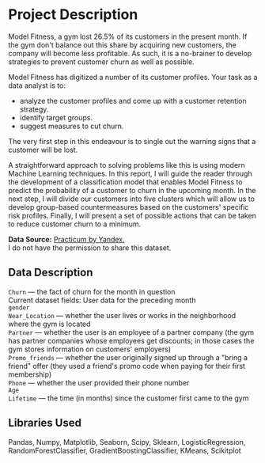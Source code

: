 # Project Description
Model Fitness, a gym lost 26.5% of its customers in the present month. If the gym don't balance out this share by acquiring new customers, the company will become less profitable. As such, it is a no-brainer to develop strategies to prevent customer churn as well as possible. 

Model Fitness has digitized a number of its customer profiles. Your task as a data analyst is to:
* analyze the customer profiles and come up with a customer retention strategy.
* identify target groups.
* suggest measures to cut churn.

The very first step in this endeavour is to single out the warning signs that a customer will be lost.

A straightforward approach to solving problems like this is using modern Machine Learning techniques. In this report, I will guide the reader through the development of a classification model that enables Model Fitness to predict the probability of a customer to churn in the upcoming month. In the next step, I will divide our customers into five clusters which will allow us to develop group-based countermeasures based on the customers' specific risk profiles. Finally, I will present a set of possible actions that can be taken to reduce customer churn to a minimum.

**Data Source:** [Practicum by Yandex.](https://www.practicum100.com/)  
I do not have the permission to share this dataset.

## Data Description
`Churn` — the fact of churn for the month in question  
Current dataset fields: User data for the preceding month  
`gender`  
`Near_Location` — whether the user lives or works in the neighborhood where the gym is located  
`Partner` — whether the user is an employee of a partner company (the gym has partner companies whose employees get discounts; in those cases the gym stores information on customers' employers)  
`Promo_friends` — whether the user originally signed up through a "bring a friend" offer (they used a friend's promo code when paying for their first membership)  
`Phone` — whether the user provided their phone number  
`Age`  
`Lifetime` — the time (in months) since the customer first came to the gym

## Libraries Used
Pandas, Numpy, Matplotlib, Seaborn, Scipy, Sklearn, LogisticRegression, RandomForestClassifier, GradientBoostingClassifier, KMeans, Scikitplot 
